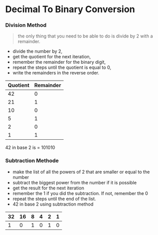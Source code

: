 # Decimal To Binary Conversion

### Division Method
> the only thing that you need to be able to do is divide by 2 with a remainder. 
+ divide the number by 2,
+ get the quotient for the next iteration,
+ remember the remainder for the binary digit,
+ repeat the steps until the quotient is equal to 0,
+ write the remainders in the reverse order.

| Quotient | Remainder|
|--------- | -------- |
| 42 | 0 |
| 21 | 1 |
| 10 | 0 |
| 5 | 1 |
| 2 | 0 |
| 1 | 1 |

42 in base 2 is = 101010

### Subtraction Methode
+ make the list of all the powers of 2 that are smaller or equal to the number
+ subtract the biggest power from the number if it is possible
+ get the result for the next iteration
+ remember the 1 if you did the subtraction. If not, remember the 0
+ repeat the steps until the end of the list.
+ 42 in base 2 using subtraction method

| 32 | 16 | 8 | 4 | 2 | 1 | 
| -- | -- | -- | -- | -- | -- |
| 1 | 0 | 1 | 0 | 1 | 0 | 

